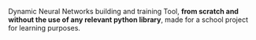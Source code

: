 Dynamic Neural Networks building and training Tool, **from scratch and without the use of any relevant python library**, made for a school project for learning purposes.
